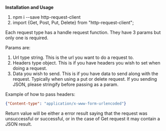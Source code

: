 **Installation and Usage**

1. npm i --save http-request-client
2. import {Get, Post, Put, Delete} from "http-request-client";

Each request type has a handle request function. They have 3 params but only one is required.

Params are:

1. Url type string. This is the url you want to do a request to.
2. Headers type object. This is if you have headers you wish to set when doing a request.
3. Data you wish to send. This is if you have data to send along with the request. Typically when using a put or delete request. If you sending JSON, please stringify before passing as a param.

Example of how to pass headers:

```json
{"Content-type": "application/x-www-form-urlencoded"}
```

Return value will be either a error result saying that the request was unsuccessful or successful, or in the case of Get request it may contain a JSON result.
